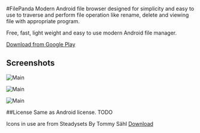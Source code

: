 #FilePanda
Modern Android file browser designed for simplicity and easy to use to traverse and perform file operation like rename, delete and viewing file with appropriate program.

Free, fast, light weight and easy to use modern Android file manager.

[Download from Google Play](https://play.google.com/store/apps/details?id=com.niceappp.filepanda)

## Screenshots

![Main](https://raw.github.com/seymores/filepanda/master/doc/Screenshot_2013-01-25-15-36-39.png "Main")

![Main](https://raw.github.com/seymores/filepanda/master/doc/Screenshot_2013-01-25-23-37-22.png "File Info")

![Main](https://raw.github.com/seymores/filepanda/master/doc/Screenshot_2013-01-25-23-37-15.png "Context Menu")


##License
Same as Android license. TODO

Icons in use are from Steadysets By Tommy Sähl 
[Download](http://steadysets.com)